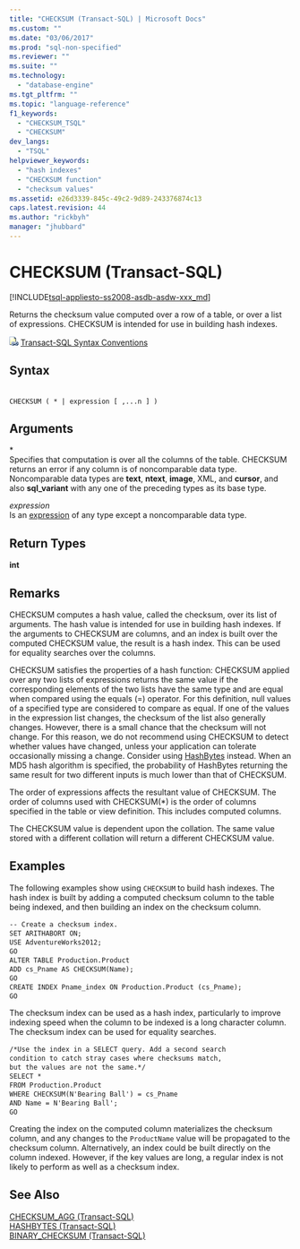```yaml
---
title: "CHECKSUM (Transact-SQL) | Microsoft Docs"
ms.custom: ""
ms.date: "03/06/2017"
ms.prod: "sql-non-specified"
ms.reviewer: ""
ms.suite: ""
ms.technology: 
  - "database-engine"
ms.tgt_pltfrm: ""
ms.topic: "language-reference"
f1_keywords: 
  - "CHECKSUM_TSQL"
  - "CHECKSUM"
dev_langs: 
  - "TSQL"
helpviewer_keywords: 
  - "hash indexes"
  - "CHECKSUM function"
  - "checksum values"
ms.assetid: e26d3339-845c-49c2-9d89-243376874c13
caps.latest.revision: 44
ms.author: "rickbyh"
manager: "jhubbard"
---
```

# CHECKSUM (Transact-SQL)
[!INCLUDE[tsql-appliesto-ss2008-asdb-asdw-xxx_md](../../t-sql/functions/includes/tsql-appliesto-ss2008-asdb-asdw-xxx-md.md)]

  Returns the checksum value computed over a row of a table, or over a list of expressions. CHECKSUM is intended for use in building hash indexes.  
  
 ![Topic link icon](../../a9notintoc/media/topic-link.gif "Topic link icon") [Transact-SQL Syntax Conventions](../../t-sql/language-elements/transact-sql-syntax-conventions-transact-sql.md)  
  
## Syntax  
  
```  
  
CHECKSUM ( * | expression [ ,...n ] )  
```  
  
## Arguments  
 \*  
 Specifies that computation is over all the columns of the table. CHECKSUM returns an error if any column is of noncomparable data type. Noncomparable data types are **text**, **ntext**, **image**, XML, and **cursor**, and also **sql_variant** with any one of the preceding types as its base type.  
  
 *expression*  
 Is an [expression](../../t-sql/language-elements/expressions-transact-sql.md) of any type except a noncomparable data type.  
  
## Return Types  
 **int**  
  
## Remarks  
 CHECKSUM computes a hash value, called the checksum, over its list of arguments. The hash value is intended for use in building hash indexes. If the arguments to CHECKSUM are columns, and an index is built over the computed CHECKSUM value, the result is a hash index. This can be used for equality searches over the columns.  
  
 CHECKSUM satisfies the properties of a hash function: CHECKSUM applied over any two lists of expressions returns the same value if the corresponding elements of the two lists have the same type and are equal when compared using the equals (=) operator. For this definition, null values of a specified type are considered to compare as equal. If one of the values in the expression list changes, the checksum of the list also generally changes. However, there is a small chance that the checksum will not change. For this reason, we do not recommend using CHECKSUM to detect whether values have changed, unless your application can tolerate occasionally missing a change. Consider using [HashBytes](../../t-sql/functions/hashbytes-transact-sql.md) instead. When an MD5 hash algorithm is specified, the probability of HashBytes returning the same result for two different inputs is much lower than that of CHECKSUM.  
  
 The order of expressions affects the resultant value of CHECKSUM. The order of columns used with CHECKSUM(*) is the order of columns specified in the table or view definition. This includes computed columns.  
  
 The CHECKSUM value is dependent upon the collation. The same value stored with a different collation will return a different CHECKSUM value.  
  
## Examples  
 The following examples show using `CHECKSUM` to build hash indexes. The hash index is built by adding a computed checksum column to the table being indexed, and then building an index on the checksum column.  
  
```  
-- Create a checksum index.  
SET ARITHABORT ON;  
USE AdventureWorks2012;   
GO  
ALTER TABLE Production.Product  
ADD cs_Pname AS CHECKSUM(Name);  
GO  
CREATE INDEX Pname_index ON Production.Product (cs_Pname);  
GO  
```  
  
 The checksum index can be used as a hash index, particularly to improve indexing speed when the column to be indexed is a long character column. The checksum index can be used for equality searches.  
  
```  
/*Use the index in a SELECT query. Add a second search   
condition to catch stray cases where checksums match,   
but the values are not the same.*/  
SELECT *   
FROM Production.Product  
WHERE CHECKSUM(N'Bearing Ball') = cs_Pname  
AND Name = N'Bearing Ball';  
GO  
```  
  
 Creating the index on the computed column materializes the checksum column, and any changes to the `ProductName` value will be propagated to the checksum column. Alternatively, an index could be built directly on the column indexed. However, if the key values are long, a regular index is not likely to perform as well as a checksum index.  
  
## See Also  
 [CHECKSUM_AGG &#40;Transact-SQL&#41;](../../t-sql/functions/checksum-agg-transact-sql.md)   
 [HASHBYTES &#40;Transact-SQL&#41;](../../t-sql/functions/hashbytes-transact-sql.md)   
 [BINARY_CHECKSUM  &#40;Transact-SQL&#41;](../../t-sql/functions/binary-checksum-transact-sql.md)  
  
  